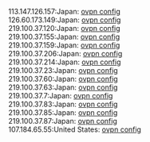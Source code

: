 113.147.126.157:Japan: [ovpn config](vpn/113_147_126_157.ovpn)  
126.60.173.149:Japan: [ovpn config](vpn/126_60_173_149.ovpn)  
219.100.37.120:Japan: [ovpn config](vpn/219_100_37_120.ovpn)  
219.100.37.155:Japan: [ovpn config](vpn/219_100_37_155.ovpn)  
219.100.37.159:Japan: [ovpn config](vpn/219_100_37_159.ovpn)  
219.100.37.206:Japan: [ovpn config](vpn/219_100_37_206.ovpn)  
219.100.37.214:Japan: [ovpn config](vpn/219_100_37_214.ovpn)  
219.100.37.23:Japan: [ovpn config](vpn/219_100_37_23.ovpn)  
219.100.37.60:Japan: [ovpn config](vpn/219_100_37_60.ovpn)  
219.100.37.63:Japan: [ovpn config](vpn/219_100_37_63.ovpn)  
219.100.37.7:Japan: [ovpn config](vpn/219_100_37_7.ovpn)  
219.100.37.83:Japan: [ovpn config](vpn/219_100_37_83.ovpn)  
219.100.37.85:Japan: [ovpn config](vpn/219_100_37_85.ovpn)  
219.100.37.87:Japan: [ovpn config](vpn/219_100_37_87.ovpn)  
107.184.65.55:United States: [ovpn config](vpn/107_184_65_55.ovpn)  
